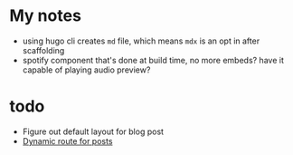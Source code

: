 # My notes


- using hugo cli creates `md` file, which means `mdx` is an opt in after scaffolding
- spotify component that's done at build time, no more embeds? have it capable of playing audio preview?


# todo


- Figure out default layout for blog post
- [Dynamic route for posts](https://remix.run/docs/en/v1/tutorials/blog#dynamic-route-params)

